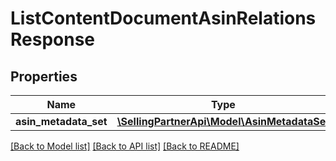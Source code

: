 # ListContentDocumentAsinRelationsResponse

## Properties
Name | Type | Description | Notes
------------ | ------------- | ------------- | -------------
**asin_metadata_set** | [**\SellingPartnerApi\Model\AsinMetadataSet**](AsinMetadataSet.md) |  | 

[[Back to Model list]](../README.md#documentation-for-models) [[Back to API list]](../README.md#documentation-for-api-endpoints) [[Back to README]](../README.md)


